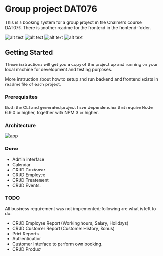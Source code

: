 # Group project DAT076
This is a booking system for a group project in the Chalmers course DAT076. There is another readme for the frontend in the frontend-folder.

![alt text](https://scontent-arn2-1.xx.fbcdn.net/v/t1.0-9/14322515_10154141366571888_3149685198997615427_n.jpg?oh=59353dd6b9c68214ef3ac63e4facb66b&oe=5B479C38 "Simon")
![alt text](https://scontent-arn2-1.xx.fbcdn.net/v/t1.0-9/1620458_10201792390748281_1557747149_n.jpg?oh=e3cb7fda96d2e69e40a01388d35b1310&oe=5B3F989A "Carl")
![alt text](https://scontent-arn2-1.xx.fbcdn.net/v/t34.0-12/28832544_10210986474648974_1160171089_n.jpg?oh=18f3fa11839e6a2faaecb2b455b9860b&oe=5AA8561D "David")
![alt text](http://moemortada.com/img/me2.jpg "Mo")

## Getting Started

These instructions will get you a copy of the project up and running on your local machine for development and testing purposes.

More instruction about how to setup and run backend and frontend exists in readme file of each project.
### Prerequisites
Both the CLI and generated project have dependencies that require Node 6.9.0 or higher, together with NPM 3 or higher.

### Architecture
![app](https://user-images.githubusercontent.com/16238332/37243374-757e7e66-2478-11e8-8d2b-2496d335b733.png)

### Done

* Admin interface
* Calendar
* CRUD Customer
* CRUD Employee
* CRUD Treatement
* CRUD Events.

### TODO
All business requirement was not implemented; following are what is left to do:

* CRUD Employee Report (Working hours, Salary, Holidays)
* CRUD Customer Report (Customer History, Bonus)
* Print Reports
* Authentication
* Customer Interface to perform own booking.
* CRUD Product
